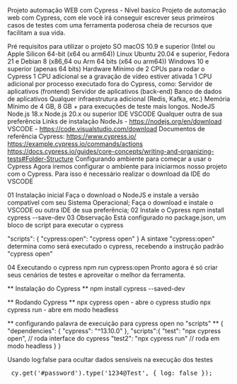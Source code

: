 Projeto automação WEB com Cypress - Nível basíco
Projeto de automação web com Cypress, com ele você irá conseguir escrever seus primeiros casos de testes com uma ferramenta poderosa cheia de recursos que facilitam a sua vida.

Pré requisitos para utilizar o projeto
SO
macOS 10.9 e superior (Intel ou Apple Silicon 64-bit (x64 ou arm64))
Linux Ubuntu 20.04 e superior, Fedora 21 e Debian 8 (x86_64 ou Arm 64 bits (x64 ou arm64))
Windows 10 e superior (apenas 64 bits)
Hardware
Mínimo de 2 CPUs para rodar o Cypress
1 CPU adicional se a gravação de vídeo estiver ativada
1 CPU adicional por processo executado fora do Cypress, como:
Servidor de aplicativos (frontend)
Servidor de aplicativos (back-end)
Banco de dados de aplicativos
Qualquer infraestrutura adicional (Redis, Kafka, etc.)
Memória
Mínimo de 4 GB, 8 GB + para execuções de teste mais longos.
NodeJS
Node.js 18.x
Node.js 20.x ou superior
IDE
VSCODE
Qualquer outra de sua preferência
Links de instalação
NodeJs - https://nodejs.org/en/download
VSCODE - https://code.visualstudio.com/download
Documentos de referência
Cypress:
https://www.cypress.io/
https://example.cypress.io/commands/actions
https://docs.cypress.io/guides/core-concepts/writing-and-organizing-tests#Folder-Structure
Configurando ambiente para começar a usar o Cypress
Agora iremos configurar o ambiente para iniciarmos nosso projeto com o Cypress. Para isso é necessário realizar o download da IDE do VSCODE

01 Instalação inicial
Faça o download o NodeJS e instale a versão compatível com seu Sistema Operacional;
Faça o download e instale o VSCODE ou outra IDE de sua preferência;
02 Instale o Cypress
npm install cypress --save-dev
03 Observação
Está configurado no package.json, um bloco de script para executar o cypress

"scripts": {
    "cypress:open": "cypress open"
  }
A sintaxe "cypress:open" determina como será executado o cypress, recebendo a instrução padrão "cypress open"

04 Executando o cypress
   npm run cypress:open
Pronto agora é só criar seus cenários de testes e aproveitar o melhor da ferramenta.

** Instalação do Cypress **
npm install cypress --saved-dev

** Rodando Cypress **
npx cypress open  - abre o cypress studio
npx cypress run - abre em modo headless

** configurando palavra de execuição para cypress open no "scripts" **
{
  "dependencies": {
    "cypress": "^13.10.0"
  },
  "scripts":{
    "test": "npx cypress open", // roda interface do cypress
    "test2": "npx cypress run"  // roda em modo headless
  }
}

Usando log:false para ocultar dados sensíveis na execução dos testes
<pre>
 cy.get('#password').type('1234@Test', { log: false });
</pre> 


